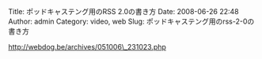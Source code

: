 Title: ポッドキャステング用のRSS 2.0の書き方
Date: 2008-06-26 22:48
Author: admin
Category: video, web
Slug: ポッドキャステング用のrss-2-0の書き方

http://webdog.be/archives/051006\_231023.php
